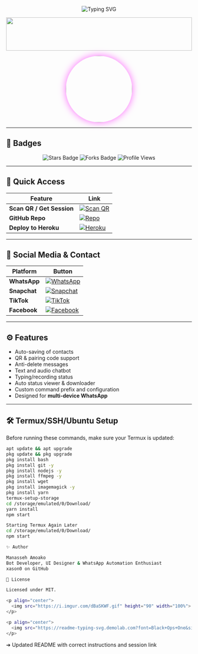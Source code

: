 <p align="center">
  <img src="https://readme-typing-svg.demolab.com?font=Black+Ops+One&size=40&duration=4000&pause=200&color=FF00FF&background=FFFFFF00&center=true&vCenter=true&width=900&height=80&lines=Welcome+to+XASON+XTARMD+BOT;Built+by+Manasseh+Amoako;Deploy+and+Scan+Session+Below" alt="Typing SVG" />
</p>

<p align="center">
  <img src="https://i.imgur.com/dBaSKWF.gif" height="90" width="100%">
</p>

<p align="center">
  <img src="https://files.catbox.moe/qw952v.jpeg" width="180px" height="180px" style="border-radius: 50%; box-shadow: 0 0 20px rgba(255,0,255,0.6);" />
</p>

---

## 🚀 Badges

<p align="center">
  <img src="https://img.shields.io/github/stars/xason0/xason-xtarmd-bot?style=for-the-badge&color=blue" alt="Stars Badge">
  <img src="https://img.shields.io/github/forks/xason0/xason-xtarmd-bot?style=for-the-badge&color=purple" alt="Forks Badge">
  <img src="https://komarev.com/ghpvc/?username=xason0&style=for-the-badge&color=green" alt="Profile Views">
</p>

---

## 🔗 Quick Access

| Feature | Link |
|--------|------|
| **Scan QR / Get Session** | [![Scan QR](https://img.shields.io/badge/SCAN_SESSION-3f3f46?style=for-the-badge&logo=whatsapp&logoColor=25D366)](https://xason-frontend.onrender.com) |
| **GitHub Repo** | [![Repo](https://img.shields.io/badge/Xason-XtarmD--Bot-181717?style=for-the-badge&logo=github)](https://github.com/xason0/xason-xtarmd-bot) |
| **Deploy to Heroku** | [![Heroku](https://img.shields.io/badge/Deploy%20to%20Heroku-430098?style=for-the-badge&logo=heroku&logoColor=white)](https://heroku.com/deploy?template=https://github.com/xason0/xason-xtarmd-bot) |

---

## 📱 Social Media & Contact

| Platform | Button |
|----------|--------|
| **WhatsApp** | [![WhatsApp](https://img.shields.io/badge/-Message_on_WhatsApp-25D366?style=for-the-badge&logo=whatsapp&logoColor=white)](https://wa.me/+447405817307) |
| **Snapchat** | [![Snapchat](https://img.shields.io/badge/-Add_on_Snapchat-FFFC00?style=for-the-badge&logo=snapchat&logoColor=black)](https://snapchat.com/t/izOpgtCa) |
| **TikTok** | [![TikTok](https://img.shields.io/badge/@xasonxtar-000000?style=for-the-badge&logo=tiktok&logoColor=white)](https://tiktok.com/@xasonxtar) |
| **Facebook** | [![Facebook](https://img.shields.io/badge/Xason_Xtar-1877F2?style=for-the-badge&logo=facebook&logoColor=white)](https://facebook.com/XasonXtar) |

---

## ⚙️ Features

- Auto-saving of contacts  
- QR & pairing code support  
- Anti-delete messages  
- Text and audio chatbot  
- Typing/recording status  
- Auto status viewer & downloader  
- Custom command prefix and configuration  
- Designed for **multi-device WhatsApp**

---

## 🛠️ Termux/SSH/Ubuntu Setup

Before running these commands, make sure your Termux is updated:

```bash
apt update && apt upgrade
pkg update && pkg upgrade
pkg install bash
pkg install git -y
pkg install nodejs -y
pkg install ffmpeg -y
pkg install wget
pkg install imagemagick -y
pkg install yarn
termux-setup-storage
cd /storage/emulated/0/Download/
yarn install
npm start

Starting Termux Again Later
cd /storage/emulated/0/Download/
npm start

✨ Author

Manasseh Amoako
Bot Developer, UI Designer & WhatsApp Automation Enthusiast
xason0 on GitHub

📝 License

Licensed under MIT.

<p align="center">
  <img src="https://i.imgur.com/dBaSKWF.gif" height="90" width="100%">
</p>

<p align="center">
  <img src="https://readme-typing-svg.demolab.com?font=Black+Ops+One&size=25&pause=1000&color=00F0FF&center=true&vCenter=true&width=600&lines=✨+Powered+by+Xason+XtarmD+✨" alt="Typing Footer" />
</p>
```


➔ Updated README with correct instructions and session link

